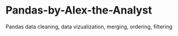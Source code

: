 # Pandas-by-Alex-the-Analyst
Pandas data cleaning, data vizualization, merging, ordering, filtering
